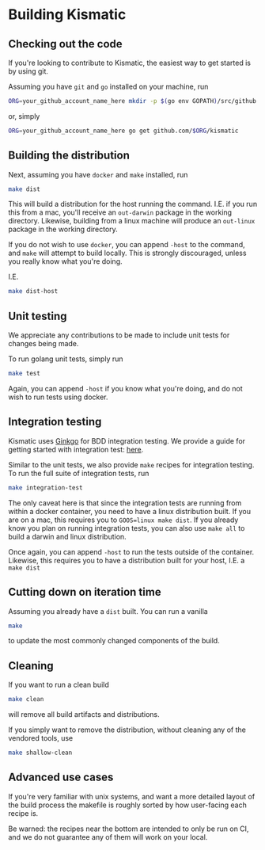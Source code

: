 # Building Kismatic

## Checking out the code

If you're looking to contribute to Kismatic, the easiest way to get started is by using git.

Assuming you have `git` and `go` installed on your machine, run

```bash
ORG=your_github_account_name_here mkdir -p $(go env GOPATH)/src/github.com/$ORG && cd $(go env GOPATH)/src/github.com/$ORG && git clone https://github.com/$ORG/kismatic.git
```

or, simply

```bash
ORG=your_github_account_name_here go get github.com/$ORG/kismatic
```

## Building the distribution

Next, assuming you have `docker` and `make` installed, run

```bash
make dist
```

This will build a distribution for the host running the command. I.E. if you run this from a mac, you'll receive an `out-darwin` package in the working directory. Likewise, building from a linux machine will produce an `out-linux` package in the working directory.

If you do not wish to use `docker`, you can append `-host` to the command, and `make` will attempt to build locally. This is strongly discouraged, unless you really know what you're doing.

I.E. 

```bash
make dist-host
```

## Unit testing

We appreciate any contributions to be made to include unit tests for changes being made.

To run golang unit tests, simply run

```bash
make test
```

Again, you can append `-host` if you know what you're doing, and do not wish to run tests using docker.

## Integration testing

Kismatic uses [Ginkgo](https://github.com/onsi/ginkgo) for BDD integration testing.
We provide a guide for getting started with integration test: [here](docs/development/INTEGRATION_TESTING.md).

Similar to the unit tests, we also provide `make` recipes for integration testing.
To run the full suite of integration tests, run

```bash
make integration-test
```

The only caveat here is that since the integration tests are running from within a docker container, you need to have a linux distribution built.
If you are on a mac, this requires you to `GOOS=linux make dist`. If you already know you plan on running integration tests, you can also use `make all` to build a darwin and linux distribution.

Once again, you can append `-host` to run the tests outside of the container. Likewise, this requires you to have a distribution built for your host, I.E. a `make dist`

## Cutting down on iteration time

Assuming you already have a `dist` built. You can run a vanilla

```bash
make
```

to update the most commonly changed components of the build.

## Cleaning

If you want to run a clean build

```bash
make clean
```

will remove all build artifacts and distributions.

If you simply want to remove the distribution, without cleaning any of the vendored tools, use

```bash
make shallow-clean
```

## Advanced use cases

If you're very familiar with unix systems, and want a more detailed layout of the build process the makefile is roughly sorted by how user-facing each recipe is.

Be warned: the recipes near the bottom are intended to only be run on CI, and we do not guarantee any of them will work on your local.